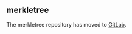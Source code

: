 merkletree
----------
The merkletree repository has moved to [GitLab](https://gitlab.com/NebulousLabs/merkletree).
